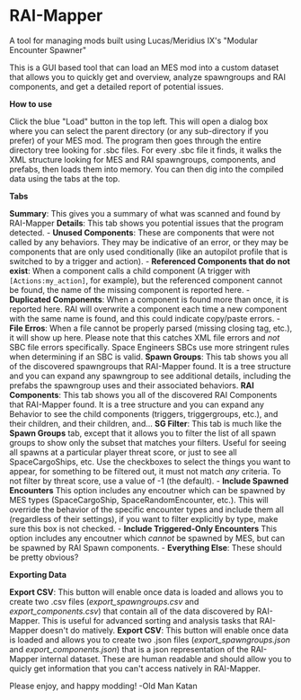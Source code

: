 # RAI-Mapper
A tool for managing mods built using Lucas/Meridius IX's "Modular Encounter Spawner"

This is a GUI based tool that can load an MES mod into a custom dataset that allows you to quickly get and overview, analyze spawngroups and RAI components, and get a detailed report of potential issues. 

**How to use**

Click the blue "Load" button in the top left. This will open a dialog box where you can select the parent directory (or any sub-directory if you prefer) of your MES mod. The program then goes through the entire directory tree looking for .sbc files. For every .sbc file it finds, it walks the XML structure looking for MES and RAI spawngroups, components, and prefabs, then loads them into memory. You can then dig into the compiled data using the tabs at the top.

**Tabs**

__Summary__: This gives you a summary of what was scanned and found by RAI-Mapper
__Details__: This tab shows you potential issues that the program detected.
    - __Unused Components__: These are components that were not called by any behaviors. They may be indicative of an error, or they may be components that are only used conditionally (like an autopilot profile that is switched to by a trigger and action).
    - __Referenced Components that do not exist__: When a component calls a child component (A trigger with `[Actions:my_action]`, for example), but the referenced component cannot be found, the name of the missing component is reported here.
    - __Duplicated Components__: When a component is found more than once, it is reported here. RAI will overwrite a component each time a new component with the same name is found, and this could indicate copy/paste errors.
    - __File Erros__: When a file cannot be properly parsed (missing closing tag, etc.), it will show up here. Please note that this catches XML file errors and *not* SBC file errors specifically. Space Engineers SBCs use more stringent rules when determining if an SBC is valid.
__Spawn Groups__: This tab shows you all of the discovered spawngroups that RAI-Mapper found. It is a tree structure and you can expand any spawngroup to see additional details, including the prefabs the spawngroup uses and their associated behaviors.
__RAI Components__: This tab shows you all of the discovered RAI Components that RAI-Mapper found. It is a tree structure and you can expand any Behavior to see the child components (triggers, triggergroups, etc.), and their children, and their children, and...
__SG Filter__: This tab is much like the __Spawn Groups__ tab, except that it allows you to filter the list of all spawn groups to show only the subset that matches your filters. Useful for seeing all spawns at a particular player threat score, or just to see all SpaceCargoShips, etc. Use the checkboxes to select the things you want to appear, for something to be filtered out, it must not match *any* criteria. To not filter by threat score, use a value of -1 (the default).
    - __Include Spawned Encounters__ This option includes any encoutner which can be spawned by MES types (SpaceCargoShip, SpaceRandomEncounter, etc.). This will override the behavior of the specific encounter types and include them all (regardless of their settings), if you want to filter explicitly by type, make sure this box is not checked.
    - __Include Triggered-Only Encounters__ This option includes any encoutner which *cannot* be spawned by MES, but can be spawned by RAI Spawn components.
    - __Everything Else__: These should be pretty obvious?

**Exporting Data**

__Export CSV__: This button will enable once data is loaded and allows you to create two .csv files (*export_spawngroups.csv* and *export_components.csv*) that contain all of the data discovered by RAI-Mapper. This is useful for advanced sorting and analysis tasks that RAI-Mapper doesn't do matively.
__Export CSV__: This button will enable once data is loaded and allows you to create two .json files (*export_spawngroups.json* and *export_components.json*) that is a json representation of the RAI-Mapper internal dataset. These are human readable and should allow you to quicly get information that you can't access natively in RAI-Mapper.


Please enjoy, and happy modding!
-Old Man Katan

